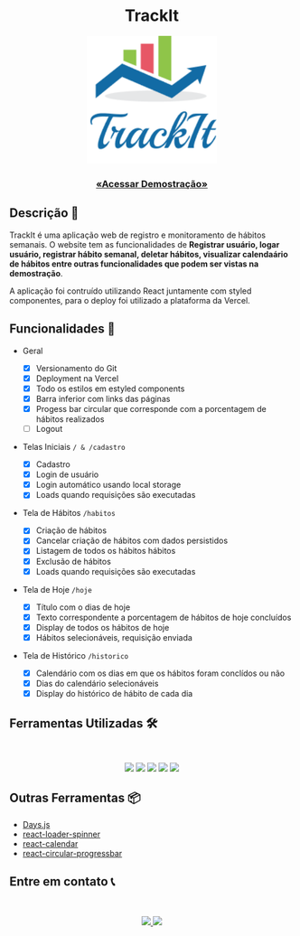 <h1 align="center">TrackIt</h1>

<p align="center">
<img width="230px" src="./images/TrackIT-logo.png"/>
</p>

<h3 align="center">
<a href="https://track-it-mu.vercel.app/">
«Acessar Demostração»
</a>
</h3>

## Descrição 📎

TrackIt é uma aplicação web de registro e monitoramento de hábitos semanais. O website tem as funcionalidades de **Registrar usuário, logar usuário, registrar hábito semanal, deletar hábitos, visualizar calendaário de hábitos entre outras funcionalidades que podem ser vistas na demostração**.

A aplicação foi contruído utilizando React juntamente com styled componentes, para o deploy foi utilizado a plataforma da Vercel.

## Funcionalidades 🚀

-   Geral

    -   [x] Versionamento do Git
    -   [x] Deployment na Vercel
    -   [x] Todo os estilos em estyled components
    -   [x] Barra inferior com links das páginas
    -   [x] Progess bar circular que corresponde com a porcentagem de hábitos realizados
    -   [ ] Logout

-   Telas Iniciais `/ & /cadastro`

    -   [x] Cadastro
    -   [x] Login de usuário
    -   [x] Login automático usando local storage
    -   [x] Loads quando requisições são executadas

-   Tela de Hábitos `/habitos`

    -   [x] Criação de hábitos
    -   [x] Cancelar criação de hábitos com dados persistidos
    -   [x] Listagem de todos os hábitos hábitos
    -   [x] Exclusão de hábitos
    -   [x] Loads quando requisições são executadas

-   Tela de Hoje `/hoje`

    -   [x] Título com o dias de hoje
    -   [x] Texto correspondente a porcentagem de hábitos de hoje concluídos
    -   [x] Display de todos os hábitos de hoje
    -   [x] Hábitos selecionáveis, requisição enviada

-   Tela de Histórico `/historico`

    -   [x] Calendário com os dias em que os hábitos foram conclídos ou não
    -   [x] Dias do calendário selecionáveis
    -   [x] Display do histórico de hábito de cada dia

## Ferramentas Utilizadas 🛠️

<br>

<p align="center">
    <img src="https://img.shields.io/badge/react-%2320232a.svg?style=for-the-badge&logo=react&logoColor=%2361DAFB">
    <img src="https://img.shields.io/badge/JavaScript-F7DF1E?style=for-the-badge&logo=javascript&logoColor=black" />
    <img src="https://img.shields.io/badge/styled--components-DB7093?style=for-the-badge&logo=styled-components&logoColor=white" />
    <img src="https://img.shields.io/badge/Git-E34F26?style=for-the-badge&logo=git&logoColor=white" />
    <img src="https://img.shields.io/badge/Vercel-100000?style=for-the-badge&logo=vercel&logoColor=white" />
</p>

## Outras Ferramentas 📦

-   [Days.js](https://day.js.org/)
-   [react-loader-spinner](https://www.npmjs.com/package/react-loader-spinner)
-   [react-calendar](https://www.npmjs.com/package/react-calendar)
-   [react-circular-progressbar](https://www.npmjs.com/package/react-circular-progressbar)

## Entre em contato 📞

<br>

<p align="center">
<a href="https://www.linkedin.com/in/luis-felipe-vanin-martins-5a5b38215">
<img src="https://img.shields.io/badge/-LinkedIn-black.svg?style=for-the-badge&logo=linkedin&colorB=blue">
</a>
<a href="mailto:luisfvanin2@gmail.com">
<img src="https://img.shields.io/badge/Gmail:%20luisfvanin2@gmail.com-D14836?style=for-the-badge&logo=gmail&logoColor=white">
</a>
</p>
